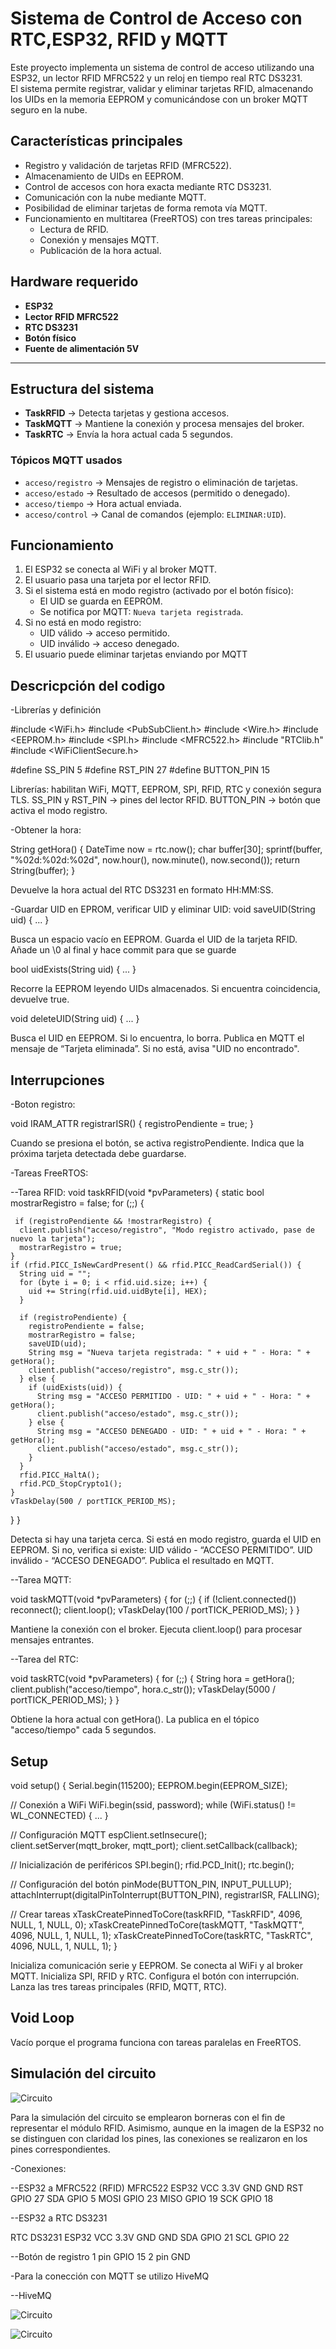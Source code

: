 # Sistema de Control de Acceso con RTC,ESP32, RFID y MQTT

Este proyecto implementa un sistema de control de acceso utilizando una ESP32, un lector RFID MFRC522 y un reloj en tiempo real RTC DS3231.  
El sistema permite registrar, validar y eliminar tarjetas RFID, almacenando los UIDs en la memoria EEPROM y comunicándose con un broker MQTT seguro en la nube.

## Características principales

- Registro y validación de tarjetas RFID (MFRC522).  
- Almacenamiento de UIDs en EEPROM.  
- Control de accesos con hora exacta mediante RTC DS3231.  
- Comunicación con la nube mediante MQTT.  
- Posibilidad de eliminar tarjetas de forma remota vía MQTT.  
- Funcionamiento en multitarea (FreeRTOS) con tres tareas principales:  
  - Lectura de RFID.  
  - Conexión y mensajes MQTT.  
  - Publicación de la hora actual.  

## Hardware requerido

- **ESP32**  
- **Lector RFID MFRC522**  
- **RTC DS3231**  
- **Botón físico**  
- **Fuente de alimentación 5V**  

---

## Estructura del sistema

- **TaskRFID** → Detecta tarjetas y gestiona accesos.  
- **TaskMQTT** → Mantiene la conexión y procesa mensajes del broker.  
- **TaskRTC** → Envía la hora actual cada 5 segundos.  

### Tópicos MQTT usados

- `acceso/registro` → Mensajes de registro o eliminación de tarjetas.  
- `acceso/estado` → Resultado de accesos (permitido o denegado).  
- `acceso/tiempo` → Hora actual enviada.  
- `acceso/control` → Canal de comandos (ejemplo: `ELIMINAR:UID`).  



## Funcionamiento

1. El ESP32 se conecta al WiFi y al broker MQTT.  
2. El usuario pasa una tarjeta por el lector RFID.  
3. Si el sistema está en modo registro (activado por el botón físico):  
   - El UID se guarda en EEPROM.  
   - Se notifica por MQTT: `Nueva tarjeta registrada`.  
4. Si no está en modo registro:  
   - UID válido → acceso permitido.  
   - UID inválido → acceso denegado.  
5. El usuario puede eliminar tarjetas enviando por MQTT

## Descricpción del codigo

-Librerías y definición 

#include <WiFi.h>
#include <PubSubClient.h>
#include <Wire.h>
#include <EEPROM.h>
#include <SPI.h>
#include <MFRC522.h>
#include "RTClib.h"
#include <WiFiClientSecure.h>

#define SS_PIN 5
#define RST_PIN 27
#define BUTTON_PIN 15

Librerías: habilitan WiFi, MQTT, EEPROM, SPI, RFID, RTC y conexión segura TLS.
SS_PIN y RST_PIN → pines del lector RFID.
BUTTON_PIN → botón que activa el modo registro.

-Obtener la hora:

String getHora() {
  DateTime now = rtc.now();
  char buffer[30];
  sprintf(buffer, "%02d:%02d:%02d", now.hour(), now.minute(), now.second());
  return String(buffer);
}

Devuelve la hora actual del RTC DS3231 en formato HH:MM:SS.

-Guardar UID en EPROM, verificar UID y eliminar UID:
void saveUID(String uid) { ... }

Busca un espacio vacío en EEPROM.
Guarda el UID de la tarjeta RFID.
Añade un \0 al final y hace commit para que se guarde

bool uidExists(String uid) { ... }

Recorre la EEPROM leyendo UIDs almacenados.
Si encuentra coincidencia, devuelve true.

void deleteUID(String uid) { ... }

Busca el UID en EEPROM.
Si lo encuentra, lo borra.
Publica en MQTT el mensaje de “Tarjeta eliminada”.
Si no está, avisa "UID no encontrado".

## Interrupciones

-Boton registro:

void IRAM_ATTR registrarISR() {
  registroPendiente = true;
}

Cuando se presiona el botón, se activa registroPendiente.
Indica que la próxima tarjeta detectada debe guardarse.

-Tareas FreeRTOS:

--Tarea RFID:
void taskRFID(void *pvParameters) {
  static bool mostrarRegistro = false;
  for (;;) {

     if (registroPendiente && !mostrarRegistro) {
      client.publish("acceso/registro", "Modo registro activado, pase de nuevo la tarjeta");
      mostrarRegistro = true;
    }
    if (rfid.PICC_IsNewCardPresent() && rfid.PICC_ReadCardSerial()) {
      String uid = "";
      for (byte i = 0; i < rfid.uid.size; i++) {
        uid += String(rfid.uid.uidByte[i], HEX);
      }

      if (registroPendiente) {
        registroPendiente = false;
        mostrarRegistro = false;
        saveUID(uid);
        String msg = "Nueva tarjeta registrada: " + uid + " - Hora: " + getHora();
        client.publish("acceso/registro", msg.c_str());
      } else {
        if (uidExists(uid)) {
          String msg = "ACCESO PERMITIDO - UID: " + uid + " - Hora: " + getHora();
          client.publish("acceso/estado", msg.c_str());
        } else {
          String msg = "ACCESO DENEGADO - UID: " + uid + " - Hora: " + getHora();
          client.publish("acceso/estado", msg.c_str());
        }
      }
      rfid.PICC_HaltA();
      rfid.PCD_StopCrypto1();
    }
    vTaskDelay(500 / portTICK_PERIOD_MS);
  }
}

Detecta si hay una tarjeta cerca.
Si está en modo registro, guarda el UID en EEPROM.
Si no, verifica si existe:
UID válido - “ACCESO PERMITIDO”.
UID inválido - “ACCESO DENEGADO”.
Publica el resultado en MQTT.

--Tarea MQTT:

void taskMQTT(void *pvParameters) {
  for (;;) {
    if (!client.connected()) reconnect();
    client.loop();
    vTaskDelay(100 / portTICK_PERIOD_MS);
  }
}

Mantiene la conexión con el broker.
Ejecuta client.loop() para procesar mensajes entrantes.

--Tarea del RTC:

void taskRTC(void *pvParameters) {
  for (;;) {
    String hora = getHora();
    client.publish("acceso/tiempo", hora.c_str());
    vTaskDelay(5000 / portTICK_PERIOD_MS);
  }
}

Obtiene la hora actual con getHora().
La publica en el tópico "acceso/tiempo" cada 5 segundos.

## Setup

void setup() {
  Serial.begin(115200);
  EEPROM.begin(EEPROM_SIZE);

  // Conexión a WiFi
  WiFi.begin(ssid, password);
  while (WiFi.status() != WL_CONNECTED) { ... }

  // Configuración MQTT
  espClient.setInsecure();
  client.setServer(mqtt_broker, mqtt_port);
  client.setCallback(callback);

  // Inicialización de periféricos
  SPI.begin();
  rfid.PCD_Init();
  rtc.begin();

  // Configuración del botón
  pinMode(BUTTON_PIN, INPUT_PULLUP);
  attachInterrupt(digitalPinToInterrupt(BUTTON_PIN), registrarISR, FALLING);

  // Crear tareas
  xTaskCreatePinnedToCore(taskRFID, "TaskRFID", 4096, NULL, 1, NULL, 0);
  xTaskCreatePinnedToCore(taskMQTT, "TaskMQTT", 4096, NULL, 1, NULL, 1);
  xTaskCreatePinnedToCore(taskRTC, "TaskRTC", 4096, NULL, 1, NULL, 1);
}

Inicializa comunicación serie y EEPROM.
Se conecta al WiFi y al broker MQTT.
Inicializa SPI, RFID y RTC.
Configura el botón con interrupción.
Lanza las tres tareas principales (RFID, MQTT, RTC).

## Void Loop

Vacío porque el programa funciona con tareas paralelas en FreeRTOS.

## Simulación del circuito

![Circuito](Proyecto.png)

Para la simulación del circuito se emplearon borneras con el fin de representar el módulo RFID. Asimismo, aunque en la imagen de la ESP32 no se distinguen con claridad los pines, las conexiones se realizaron en los pines correspondientes.

-Conexiones:

--ESP32 a MFRC522 (RFID)
MFRC522          ESP32
VCC               3.3V
GND               GND
RST               GPIO 27
SDA               GPIO 5
MOSI              GPIO 23
MISO              GPIO 19
SCK               GPIO 18

--ESP32 a RTC DS3231

RTC DS3231        ESP32
VCC               3.3V
GND               GND
SDA               GPIO 21
SCL               GPIO 22

--Botón de registro
1 pin   GPIO 15
2 pin   GND

-Para la conección con MQTT se utilizo HiveMQ

--HiveMQ

![Circuito](InterfazMQ(1).png)

![Circuito](InterfazMQ(2).png)
